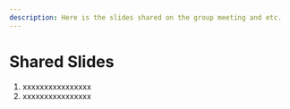 ```yaml
---
description: Here is the slides shared on the group meeting and etc.
---
```


# Shared Slides

1. xxxxxxxxxxxxxxxx
2. xxxxxxxxxxxxxxxx

